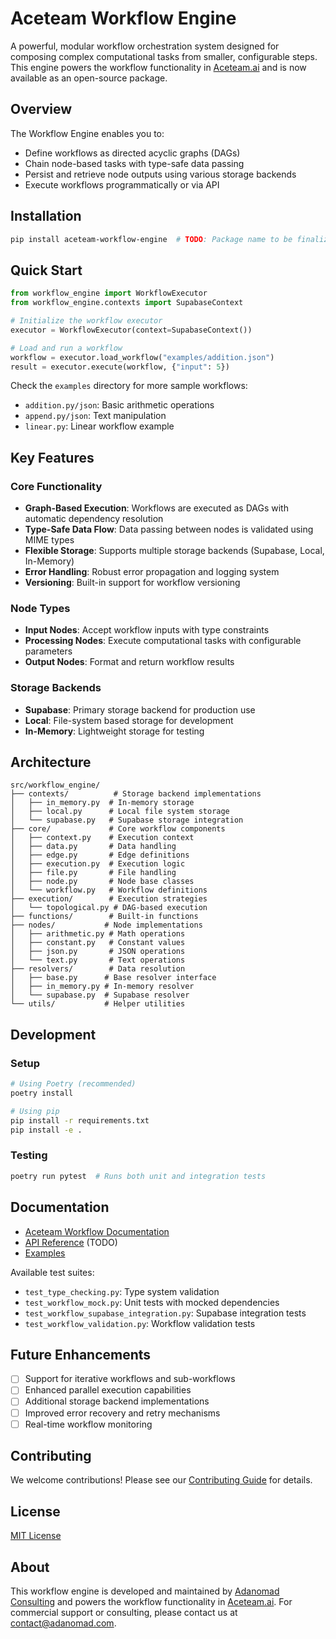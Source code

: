 # Aceteam Workflow Engine

A powerful, modular workflow orchestration system designed for composing complex computational tasks from smaller, configurable steps. This engine powers the workflow functionality in [Aceteam.ai](https://aceteam.ai/workflow-engine) and is now available as an open-source package.

## Overview

The Workflow Engine enables you to:

- Define workflows as directed acyclic graphs (DAGs)
- Chain node-based tasks with type-safe data passing
- Persist and retrieve node outputs using various storage backends
- Execute workflows programmatically or via API

## Installation

```bash
pip install aceteam-workflow-engine  # TODO: Package name to be finalized
```

## Quick Start

```python
from workflow_engine import WorkflowExecutor
from workflow_engine.contexts import SupabaseContext

# Initialize the workflow executor
executor = WorkflowExecutor(context=SupabaseContext())

# Load and run a workflow
workflow = executor.load_workflow("examples/addition.json")
result = executor.execute(workflow, {"input": 5})
```

Check the `examples` directory for more sample workflows:

- `addition.py/json`: Basic arithmetic operations
- `append.py/json`: Text manipulation
- `linear.py`: Linear workflow example

## Key Features

### Core Functionality

- **Graph-Based Execution**: Workflows are executed as DAGs with automatic dependency resolution
- **Type-Safe Data Flow**: Data passing between nodes is validated using MIME types
- **Flexible Storage**: Supports multiple storage backends (Supabase, Local, In-Memory)
- **Error Handling**: Robust error propagation and logging system
- **Versioning**: Built-in support for workflow versioning

### Node Types

- **Input Nodes**: Accept workflow inputs with type constraints
- **Processing Nodes**: Execute computational tasks with configurable parameters
- **Output Nodes**: Format and return workflow results

### Storage Backends

- **Supabase**: Primary storage backend for production use
- **Local**: File-system based storage for development
- **In-Memory**: Lightweight storage for testing

## Architecture

```
src/workflow_engine/
├── contexts/          # Storage backend implementations
│   ├── in_memory.py  # In-memory storage
│   ├── local.py      # Local file system storage
│   └── supabase.py   # Supabase storage integration
├── core/             # Core workflow components
│   ├── context.py    # Execution context
│   ├── data.py       # Data handling
│   ├── edge.py       # Edge definitions
│   ├── execution.py  # Execution logic
│   ├── file.py       # File handling
│   ├── node.py       # Node base classes
│   └── workflow.py   # Workflow definitions
├── execution/        # Execution strategies
│   └── topological.py # DAG-based execution
├── functions/        # Built-in functions
├── nodes/           # Node implementations
│   ├── arithmetic.py # Math operations
│   ├── constant.py   # Constant values
│   ├── json.py       # JSON operations
│   └── text.py       # Text operations
├── resolvers/        # Data resolution
│   ├── base.py      # Base resolver interface
│   ├── in_memory.py # In-memory resolver
│   └── supabase.py  # Supabase resolver
└── utils/           # Helper utilities
```

## Development

### Setup

```bash
# Using Poetry (recommended)
poetry install

# Using pip
pip install -r requirements.txt
pip install -e .
```

### Testing

```bash
poetry run pytest  # Runs both unit and integration tests
```

## Documentation

- [Aceteam Workflow Documentation](https://aceteam.ai/workflow-engine)
- [API Reference](https://aceteam.ai/docs/api) (TODO)
- [Examples](./examples)

Available test suites:

- `test_type_checking.py`: Type system validation
- `test_workflow_mock.py`: Unit tests with mocked dependencies
- `test_workflow_supabase_integration.py`: Supabase integration tests
- `test_workflow_validation.py`: Workflow validation tests

## Future Enhancements

- [ ] Support for iterative workflows and sub-workflows
- [ ] Enhanced parallel execution capabilities
- [ ] Additional storage backend implementations
- [ ] Improved error recovery and retry mechanisms
- [ ] Real-time workflow monitoring

## Contributing

We welcome contributions! Please see our [Contributing Guide](CONTRIBUTING.md) for details.

## License

[MIT License](LICENSE)

## About

This workflow engine is developed and maintained by [Adanomad Consulting](https://adanomad.com) and powers the workflow functionality in [Aceteam.ai](https://aceteam.ai). For commercial support or consulting, please contact us at [contact@adanomad.com](mailto:contact@adanomad.com).
